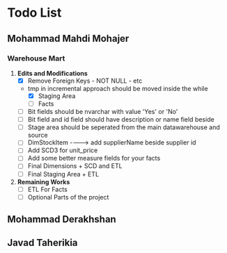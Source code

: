 # Todo List

## Mohammad Mahdi Mohajer

### Warehouse Mart

1. **Edits and Modifications**
   - [x] Remove Foreign Keys - NOT NULL - etc
   - tmp in incremental approach should be moved inside the while
     - [x] Staging Area
     - [ ] Facts
   - [ ] Bit fields should be nvarchar with value 'Yes' or 'No'
   - [ ] Bit field and id field should have description or name field beside
   - [ ] Stage area should be seperated from the main datawarehouse and source
   - [ ] DimStockItem ----> add supplierName beside supplier id
   - [ ] Add SCD3 for unit_price
   - [ ] Add some better measure fields for your facts
   - [ ] Final Dimensions + SCD and ETL
   - [ ] Final Staging Area + ETL
2. **Remaining Works**
   - [ ] ETL For Facts
   - [ ] Optional Parts of the project

## Mohammad Derakhshan

## Javad Taherikia
